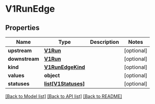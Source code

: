 # V1RunEdge


## Properties
Name | Type | Description | Notes
------------ | ------------- | ------------- | -------------
**upstream** | [**V1Run**](V1Run.md) |  | [optional] 
**downstream** | [**V1Run**](V1Run.md) |  | [optional] 
**kind** | [**V1RunEdgeKind**](V1RunEdgeKind.md) |  | [optional] 
**values** | **object** |  | [optional] 
**statuses** | [**list[V1Statuses]**](V1Statuses.md) |  | [optional] 

[[Back to Model list]](../README.md#documentation-for-models) [[Back to API list]](../README.md#documentation-for-api-endpoints) [[Back to README]](../README.md)


